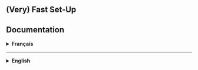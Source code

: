 <h2>(Very) Fast Set-Up</h2>
<code><script src="https://raw.githubusercontent.com/clemzarch/LaterPlease/master/laterplease.min.js"></script></code>
<h2>Documentation</h2>
<details>
<summary><strong>Français</strong></summary>
Marre d'ouvrir 50 onglets à partir d'une page wikipedia ?
Situation classique : Vous trouvez une page immense et passionante, et vous vous mettez à ouvrir chaque liens dans un nouvel onglet.

Vous pouvez faire une offrande à Chrome en espérant qu'il ne mange pas toute votre RAM.
Ou bien vous passez une dizaine d'années à sauter de lien en liens pour absolument tout lire.

Arrêtez tout de suite. Votre page est équipée du plugin <i>LaterPlease</i>.

<h2>Fonctionnement</h2>

Avec <i>LaterPlease</i>, vous pouvez visualiser un lien en passant la souris dessus. Sans quitter la page, sans aucun clic.
Si la page vous intêresse, vous cliquer sur <i>Later!</i>, et la page est mise dans votre liste de lecture.

La liste de lecture vous suis partout sur le site et garde en memoire les sites que vous lui donnez. Pour toujours.

Comme ça vous avez une liste claire des pages que vous devez lire, et ce sans massacrer votre navigateur.

Le plugin ne requiert aucune dépendance, ni JQuery, ni CSS additionnel, ni modification de la page.
Vous liez le plugin sur votre page, ou dans vos scripts existants, et <i>LaterPlease</i> se charge de tout.

Et comme <i>LaterPlease</i> est aussi hébergé, même pas besoin de le télécharger.

<h2>Mise en Place</h2>
<b>laterplease.js</b> contient le code avec tous les commentaires si vous voulez le modifier ou l'étudier.<br>
<b>laterplease.min.js</b> est compressé, illisible pour les humains mais plus léger.<br><br>

1. Téléchargez <b>laterplease.js</b>.<br>
2. Collez <code><script src="laterplease.js"></script></code> sur la page.<br>

La visualisation s'active pour chaque balise <code>a</code>.<br>
<h3>Ignorer un lien</h3>
Indiquez à <i>LaterPlease</i> d'ignorer un lien en lui donnant la classe <code>ignorePlease</code>.

<h2>Références CSS</h2>
<i>LaterPlease</i> a déjà un style appliqué par défaut pour le rendre présentable, mais si vous voulez l'adopter vous pouvez l'habiller plus proprement.

<ul>
<li>La carte qui apparait au survol : <code>#visuLater</code></li>
	<ul>
	<li>le cadre de visualisation : <code>#frameLater</code></li>
	<li>le bouton "Later!" : <code>#bookmarkLater</code></li>
	<li>la petite étiquette "Enregistré !" : <code>#bookmarkLater span</code></li>
	</ul>
</ul>

<ul>
	<li>La fenêtre flottante : <code>#windowLater</code></li>
	<ul>
		<li>La bordure de la fenêtre : <code>#borderLater</code></li>
		<li>La liste de liens : <code>#listeLater</code></li>
		<ul>
			<li>un lien : <code>#listeLater a</code></li>
			<li>un bouton pour supprimer le lien : <code>.supprLater</code></li>
		</ul>
	</ul>
</ul>

<ul>
	<li>Un lien impossible à visualiser : <code>.ignorePlease</code></li>
</ul>

Tout le code CSS est visible dans <b>style (For Reference Only !).css</b>. Inutile de le télécharger, mais vous pouvez y vérifier les règles CSS par défaut.
</details>
<hr>
<details>
<summary><strong>English</strong></summary>
Fed up with opening a thousand tabs from one Wikipedia page?

Classic. You just found a great and huge page, and you begin opening every single link in a new tab.


You could either donate your soul to Firefox, hoping that it won't chomp your RAM.
Or you could spend the rest of your life switching from tab to tabs to read everything.

Stop! Your web page is equipped with <i>LaterPlease</i>.

<h2>How it works</h2>
With <i>LaterPlease</i>, you can visualize a link by hovering over it. No page loading, no mouse clicking. If some page catches you eye, click the <i>Later!</i> button and the page get stored in your playlist.

The playlist follows you everywhere on the site and keeps the sites and links you need to read later. Forever.

You get a simple and clean list of the pages you'll read, without killing performance.

This plugin does not have any dependencies, nor does it need JQuery, additionnal CSS, or any page modification. You only need to link the plugin on every page, and <i>LaterPlease!</i> does the rest.

And because <i>LaterPlease</i> is hosted on the web, you have the option not to download it.

<h2>Set-Up</h2>
<b>laterplease.js</b> contains the plugin with a lot of comments to help you modify and understand it.<br>
<b>laterplease.min.js</b> is compressed, unreadable for humans but more lighweight<br><br>
1. Download <b>laterplease.js</b>.<br>
2. Paste <code><script src="laterplease.js"></script></code> on your page.<br><br>

The visualization shows up for every <code>a</code> tag.<br>
<h3>Ignore Links</h3>
If you want <i>LaterPlease</i> to ignore a link, give it the class <code>ignorePlease</code>.

<h2>CSS References</h2>
<i>LaterPlease</i> already comes with its own CSS rules, but you can overrule them if you need.

<ul>
	<li>The card that appears on hover : <code>#visuLater</code></li>
	<ul>
		<li>the visualization frame : <code>#frameLater</code></li>
		<li>the "Later!" button : <code>#bookmarkLater</code></li>
		<li>the tiny popup "Enregistré !" : <code>#bookmarkLater span</code></li>
	</ul>
</ul>

<ul>
	<li>The floating window : <code>#windowLater</code></li>
	<ul>
		<li>the window's handle : <code>#borderLater</code></li>
		<li>the list of links : <code>#listeLater</code></li>
		<ul>
			<li>a link : <code>#listeLater a</code></li>
			<li>a button to delete a link : <code>.supprLater</code></li>
		</ul>
	</ul>
</ul>

<ul>
	<li>A link that needs to be ignored : <code>.ignorePlease</code></li>
</ul>
The whole styling is in <b>style (For Reference Only !).css</b>. You don't need to download it but you can use it to help to check the default rules.
</details>
